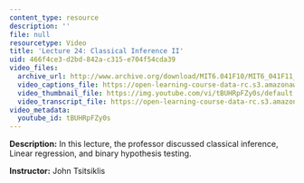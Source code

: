 ```yaml
---
content_type: resource
description: ''
file: null
resourcetype: Video
title: 'Lecture 24: Classical Inference II'
uid: 466f4ce3-d2bd-842a-c315-e704f54cda39
video_files:
  archive_url: http://www.archive.org/download/MIT6.041F10/MIT6_041F11_lec24_300k.mp4
  video_captions_file: https://open-learning-course-data-rc.s3.amazonaws.com/6-041-probabilistic-systems-analysis-and-applied-probability-fall-2010/dffe474977705beb9b45499a439912e7_tBUHRpFZy0s.vtt
  video_thumbnail_file: https://img.youtube.com/vi/tBUHRpFZy0s/default.jpg
  video_transcript_file: https://open-learning-course-data-rc.s3.amazonaws.com/6-041-probabilistic-systems-analysis-and-applied-probability-fall-2010/7f3f958775fc52ef0ed0d963846fcf3b_tBUHRpFZy0s.pdf
video_metadata:
  youtube_id: tBUHRpFZy0s
---
```


**Description:** In this lecture, the professor discussed classical inference, Linear regression, and binary hypothesis testing.

**Instructor:** John Tsitsiklis